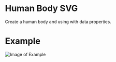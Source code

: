 # Human Body SVG
Create a human body and using with data properties. 

# Example
![Image of Example](https://i.hizliresim.com/lbbyLJ.png)
